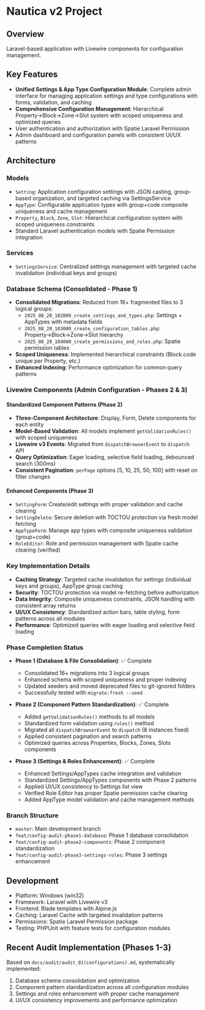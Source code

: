 # Nautica v2 Project

## Overview
Laravel-based application with Livewire components for configuration management.

## Key Features
- **Unified Settings & App Type Configuration Module**: Complete admin interface for managing application settings and type configurations with forms, validation, and caching
- **Comprehensive Configuration Management**: Hierarchical Property→Block→Zone→Slot system with scoped uniqueness and optimized queries
- User authentication and authorization with Spatie Laravel Permission
- Admin dashboard and configuration panels with consistent UI/UX patterns

## Architecture

### Models
- `Setting`: Application configuration settings with JSON casting, group-based organization, and targeted caching via SettingsService
- `AppType`: Configurable application types with group+code composite uniqueness and cache management
- `Property`, `Block`, `Zone`, `Slot`: Hierarchical configuration system with scoped uniqueness constraints
- Standard Laravel authentication models with Spatie Permission integration

### Services
- `SettingsService`: Centralized settings management with targeted cache invalidation (individual keys and groups)

### Database Schema (Consolidated - Phase 1)
- **Consolidated Migrations**: Reduced from 16+ fragmented files to 3 logical groups:
  - `2025_08_20_102000_create_settings_and_types.php`: Settings + AppTypes with metadata fields
  - `2025_08_20_103000_create_configuration_tables.php`: Property→Block→Zone→Slot hierarchy
  - `2025_08_20_104000_create_permissions_and_roles.php`: Spatie permission tables
- **Scoped Uniqueness**: Implemented hierarchical constraints (Block.code unique per Property, etc.)
- **Enhanced Indexing**: Performance optimization for common query patterns

### Livewire Components (Admin Configuration - Phases 2 & 3)

#### Standardized Component Patterns (Phase 2)
- **Three-Component Architecture**: Display, Form, Delete components for each entity
- **Model-Based Validation**: All models implement `getValidationRules()` with scoped uniqueness
- **Livewire v3 Events**: Migrated from `dispatchBrowserEvent` to `dispatch` API
- **Query Optimization**: Eager loading, selective field loading, debounced search (300ms)
- **Consistent Pagination**: `perPage` options [5, 10, 25, 50, 100] with reset on filter changes

#### Enhanced Components (Phase 3)
- `SettingForm`: Create/edit settings with proper validation and cache clearing
- `SettingDelete`: Secure deletion with TOCTOU protection via fresh model fetching
- `AppTypeForm`: Manage app types with composite uniqueness validation (group+code)
- `RoleEditor`: Role and permission management with Spatie cache clearing (verified)

### Key Implementation Details
- **Caching Strategy**: Targeted cache invalidation for settings (individual keys and groups), AppType group caching
- **Security**: TOCTOU protection via model re-fetching before authorization
- **Data Integrity**: Composite uniqueness constraints, JSON handling with consistent array returns
- **UI/UX Consistency**: Standardized action bars, table styling, form patterns across all modules
- **Performance**: Optimized queries with eager loading and selective field loading

### Phase Completion Status
- **Phase 1 (Database & File Consolidation)**: ✅ Complete
  - Consolidated 16+ migrations into 3 logical groups
  - Enhanced schema with scoped uniqueness and proper indexing
  - Updated seeders and moved deprecated files to git-ignored folders
  - Successfully tested with `migrate:fresh --seed`

- **Phase 2 (Component Pattern Standardization)**: ✅ Complete  
  - Added `getValidationRules()` methods to all models
  - Standardized form validation using `rules()` method
  - Migrated all `dispatchBrowserEvent` to `dispatch` (8 instances fixed)
  - Applied consistent pagination and search patterns
  - Optimized queries across Properties, Blocks, Zones, Slots components

- **Phase 3 (Settings & Roles Enhancement)**: ✅ Complete
  - Enhanced Settings/AppTypes cache integration and validation
  - Standardized Settings/AppTypes components with Phase 2 patterns
  - Applied UI/UX consistency to Settings list view
  - Verified Role Editor has proper Spatie permission cache clearing
  - Added AppType model validation and cache management methods

### Branch Structure
- `master`: Main development branch
- `feat/config-audit-phase1-database`: Phase 1 database consolidation
- `feat/config-audit-phase2-components`: Phase 2 component standardization  
- `feat/config-audit-phase3-settings-roles`: Phase 3 settings enhancement

## Development
- Platform: Windows (win32)
- Framework: Laravel with Livewire v3
- Frontend: Blade templates with Alpine.js
- Caching: Laravel Cache with targeted invalidation patterns
- Permissions: Spatie Laravel Permission package
- Testing: PHPUnit with feature tests for configuration modules

## Recent Audit Implementation (Phases 1-3)
Based on `docs/audit/audit_01(configurations).md`, systematically implemented:
1. Database schema consolidation and optimization
2. Component pattern standardization across all configuration modules
3. Settings and roles enhancement with proper cache management
4. UI/UX consistency improvements and performance optimization